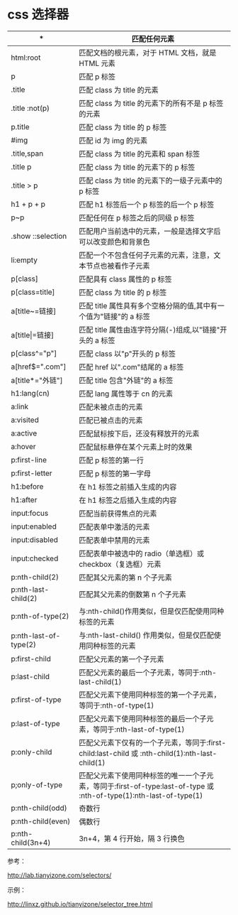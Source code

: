 # css 选择器

| \*                    | 匹配任何元素                                                                                                       |
| --------------------- | ------------------------------------------------------------------------------------------------------------------ |
| html:root             | 匹配文档的根元素，对于 HTML 文档，就是 HTML 元素                                                                   |
| p                     | 匹配 p 标签                                                                                                        |
| .title                | 匹配 class 为 title 的元素                                                                                         |
| .title :not(p)        | 匹配 class 为 title 的元素下的所有不是 p 标签的元素                                                                |
| p.title               | 匹配 class 为 title 的 p 标签                                                                                      |
| #img                  | 匹配 id 为 img 的元素                                                                                              |
| .title,span           | 匹配 class 为 title 的元素和 span 标签                                                                             |
| .title p              | 匹配 class 为 title 的元素下的 p 标签                                                                              |
| .title > p            | 匹配 class 为 title 的元素下的一级子元素中的 p 标签                                                                |
| h1 + p + p            | 匹配 h1 标签后一个 p 标签的后一个 p 标签                                                                           |
| p~p                   | 匹配任何在 p 标签之后的同级 p 标签                                                                                 |
| .show ::selection     | 匹配用户当前选中的元素，一般是选择文字后可以改变颜色和背景色                                                       |
| li:empty              | 匹配一个不包含任何子元素的元素，注意，文本节点也被看作子元素                                                       |
| p[class]              | 匹配具有 class 属性的 p 标签                                                                                       |
| p[class=title]        | 匹配 class 为 title 的 p 标签                                                                                      |
| a[title~=链接]        | 匹配 title 属性具有多个空格分隔的值,其中有一个值为"链接"的 a 标签                                                  |
| a[title\|=链接]       | 匹配 title 属性由连字符分隔(-)组成,以"链接"开头的 a 标签                                                           |
| p[class^="p"]         | 匹配 class 以"p"开头的 p 标签                                                                                      |
| a[href$=".com"]       | 匹配 href 以".com"结尾的 a 标签                                                                                    |
| a[title*="外链"]      | 匹配 title 包含"外链"的 a 标签                                                                                     |
| h1:lang(cn)           | 匹配 lang 属性等于 cn 的元素                                                                                       |
| a:link                | 匹配未被点击的元素                                                                                                 |
| a:visited             | 匹配已被点击的元素                                                                                                 |
| a:active              | 匹配鼠标按下后，还没有释放开的元素                                                                                 |
| a:hover               | 匹配鼠标悬停在某个元素上时的效果                                                                                   |
| p:first-line          | 匹配 p 标签的第一行                                                                                                |
| p:first-letter        | 匹配 p 标签的第一字母                                                                                              |
| h1:before             | 在 h1 标签之前插入生成的内容                                                                                       |
| h1:after              | 在 h1 标签之后插入生成的内容                                                                                       |
| input:focus           | 匹配当前获得焦点的元素                                                                                             |
| input:enabled         | 匹配表单中激活的元素                                                                                               |
| input:disabled        | 匹配表单中禁用的元素                                                                                               |
| input:checked         | 匹配表单中被选中的 radio（单选框）或 checkbox（复选框）元素                                                        |
| p:nth-child(2)        | 匹配其父元素的第 n 个子元素                                                                                        |
| p:nth-last-child(2)   | 匹配其父元素的倒数第 n 个子元素                                                                                    |
| p:nth-of-type(2)      | 与:nth-child()作用类似，但是仅匹配使用同种标签的元素                                                               |
| p:nth-last-of-type(2) | 与:nth-last-child() 作用类似，但是仅匹配使用同种标签的元素                                                         |
| p:first-child         | 匹配父元素的第一个子元素                                                                                           |
| p:last-child          | 匹配父元素的最后一个子元素，等同于:nth-last-child(1)                                                               |
| p:first-of-type       | 匹配父元素下使用同种标签的第一个子元素，等同于:nth-of-type(1)                                                      |
| p:last-of-type        | 匹配父元素下使用同种标签的最后一个子元素，等同于:nth-last-of-type(1)                                               |
| p:only-child          | 匹配父元素下仅有的一个子元素，等同于:first-child:last-child 或 :nth-child(1):nth-last-child(1)                     |
| p;only-of-type        | 匹配父元素下使用同种标签的唯一一个子元素，等同于:first-of-type:last-of-type 或 :nth-of-type(1):nth-last-of-type(1) |
| p:nth-child(odd)      | 奇数行                                                                                                             |
| p:nth-child(even)     | 偶数行                                                                                                             |
| p:nth-child(3n+4)     | 3n+4，第 4 行开始，隔 3 行换色                                                                                     |

参考：

<http://lab.tianyizone.com/selectors/>

示例：

<http://linxz.github.io/tianyizone/selector_tree.html>
